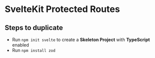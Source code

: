 # SvelteKit Protected Routes

## Steps to duplicate

- Run `npm init svelte` to create a **Skeleton Project** with **TypeScript** enabled
- Run `npm install zod`
